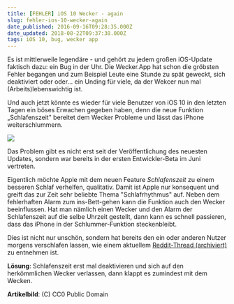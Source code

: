 ```yaml
---
title: [FEHLER] iOS 10 Wecker - again
slug: fehler-ios-10-wecker-again
date_published: 2016-09-16T09:28:35.000Z
date_updated: 2018-08-22T09:37:38.000Z
tags: iOS 10, bug, wecker app
---
```


Es ist mittlerweile legendäre - und gehört zu jedem großen iOS-Update faktisch dazu: ein Bug in der Uhr. Die Wecker.App hat schon die gröbsten Fehler begangen und zum Beispiel Leute eine Stunde zu spät geweckt, sich deaktiviert oder oder... ein Unding für viele, da der Wekcer nun mal (Arbeits)lebenswichtig ist. 

Und auch jetzt könnte es wieder für viele Benutzer von iOS 10 in den letzten Tagen ein böses Erwachen gegeben haben, denn die neue Funktion „Schlafenszeit" bereitet dem Wecker Probleme und lässt das iPhone weiterschlummern.

![](__GHOST_URL__/content/images/2016/09/the-eleventh-hour-758726_1280.jpg)

Das Problem gibt es nicht erst seit der Veröffentlichung des neuesten Updates, sondern war bereits in der ersten Entwickler-Beta im Juni vertreten.

Eigentlich möchte Apple mit dem neuen Feature *Schlafenszeit* zu einem besseren Schlaf verhelfen, qualitativ. Damit ist Apple nur konsequent und greift das zur Zeit sehr beliebte Thema "Schlafrhythmus" auf. Neben dem fehlerhaften Alarm zum ins-Bett-gehen kann die Funktion auch den Wecker beeinflussen. Hat man nämlich einen Wecker und den Alarm der Schlafenszeit auf die selbe Uhrzeit gestellt, dann kann es schnell passieren, dass das iPhone in der Schlummer-Funktion steckenbleibt.

Dies ist nicht nur unschön, sondern hat bereits den ein oder anderen Nutzer morgens verschlafen lassen, wie einem aktuellem [Reddit-Thread (archiviert)](http://web.archive.org/web/20190514094645/https://www.reddit.com/r/apple/comments/52xajt/psa_do_not_enable_a_ios_10_bedtime_mode_alarm_and/) zu entnehmen ist.

**Lösung**: Schlafenszeit erst mal deaktivieren und sich auf den herkömmlichen Wecker verlassen, dann klappt es zumindest mit dem Wecken.

**Artikelbild**: (C) CC0 Public Domain

